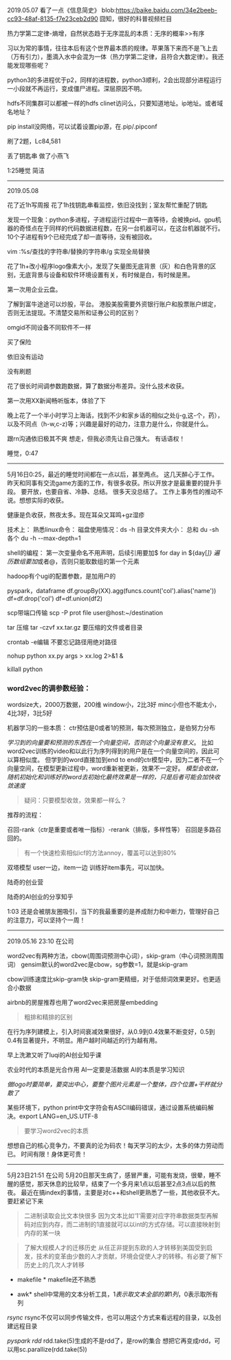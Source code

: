 2019.05.07
看了一点《信息简史》
blob:https://baike.baidu.com/34e2beeb-cc93-48af-8135-f7e23ceb2d90
囧知，很好的科普视频栏目

热力学第二定律-熵增，自然状态趋于无序混乱的本质：无序的概率>>有序

习以为常的事情，往往本后有这个世界最本质的规律。苹果落下来而不是飞上去（万有引力），墨滴入水中会混为一体（热力学第二定律，且符合大数定律）。我还能发现哪些呢？

python3的多进程优于p2，同样的进程数，python3顺利，2会出现部分进程运行一小段就不再运行，变成僵尸进程。深层原因不明。

hdfs不同集群可以都被一样的hdfs clinet访问么，只要知道地址。ip地址。或者域名地址？

pip install没网络，可以试着设置pip源，在.pip/.pipconf

刷了2题，Lc84,581

丢了钥匙串
做了小燕飞


1:25睡觉 简洁

--------
2019.05.08

花了近1h写周报
花了1h找钥匙串看监控，依旧没找到；室友帮忙重配了钥匙

发现一个现象：python多进程，子进程运行过程中一直等待，会被换pid。gpu机器的奇怪点在于同样的代码数据进程数，在另一台机器可以，在这台机器就不行。10个子进程有9个已经完成了却一直等待，没有被回收。

vim :%s/查找的字符串/替换的字符串/g 实现全局替换

花了1h+改小程序logo像素大小，发现了矢量图无底背景（灰）和白色背景的区别，无底背景与设备和软件环境设置有关，有时候是白，有时候是黑。

第一次用企业云盘。

了解到富牛途途可以炒股，平台。
港股美股需要外资银行账户和股票账户绑定，否则无法提现。不清楚交易所和证券公司的区别？

omgid不同设备不同软件不一样

买了保险

依旧没有运动

没有刷题

花了很长时间调参数跑数据，算了数据分布差异。没什么技术收获。

第一次用XX新闻畅听版本，体验了下

晚上花了一个半小时学习上海话，找到不少和家乡话的相似之处(j-g,这-个，药），以及不同点（h-w,c-z)等；兴趣是最好的动力，注意力是什么，你就是什么。

跟rn沟通依旧极其不爽
想走，但我必须先让自己强大。
有话语权！

睡觉，0:47

------------
5月16日0:25，最近的睡觉时间都在一点以后，甚至两点。
这几天醉心于工作。
昨天和同事有交流game方面的工作，有很多收获。所以开放才是最重要的提升手段。
要开放，也要自省、冷静、总结。
很多天没总结了。
工作上事务性的推动不说。想想实际的收获。

健康是负收获，熬夜太多。现在耳朵又耳鸣+gz湿疹

技术上：
熟悉linux命令：
磁盘使用情况：ds -h
目录文件夹大小： 
总和 du -sh
各个 du -h --max-depth=1

shell的编程：
第一次变量命名不用声明，后续引用要加$
for day in ${day[*]}
遍历数组要加*或者@，否则只能取数组的第一个元素

hadoop有个ugi的配置参数，是加用户的

pyspark，dataframe
df.groupBy(XX).agg(funcs.count('col').alias('name'))
df=df.drop('col')
df=df.union(df2)

scp带端口传输
scp -P prot file user@host:~/destination

tar
压缩 tar -czvf xx.tar.gz 要压缩的文件或者目录

crontab -e编辑
不要忘记路径用绝对路径

nohup python xx.py args > xx.log 2>&1 &

killall python 

### word2vec的调参数经验：
wordsize大，2000万数据，200维
window小，2比3好
minc小但也不能太小，4比3好，3比5好

机器学习的一些本质：
ctr预估是0或者1的预测，每次预测独立，是伯努力分布

*学习到的向量要和预测的东西在一个向量空间，否则这个向量没有意义*。
比如word2vec训练的video和以此行为序列得到的用户是在一个向量空间的，因此可以算相似度。
但学到的word直接加到end to end的ctr模型中，因为二者不在一个向量空间，在模型更新过程中，word重新被更新，效果不一定好。
*模型会收敛，随机初始化和训练好的word去初始化最终效果是一样的，只是后者可能会加快收敛速度*

> 疑问：只要模型收敛，效果都一样么？


推荐的流程：

召回-rank（ctr是重要或者唯一指标）-rerank（排版，多样性等）
召回是多路召回的。

> 有一个快速检索相似icf的方法annoy，覆盖可以达到80%

双塔模型
user一边，item一边
训练好item事先，可以加快。


陆奇的创业营

陆奇的AI创业的分享知乎


1:03 还是会被朋友圈吸引，当下的我最重要的是养成耐力和中断力，管理好自己的注意力，可以坚持个一周！

---------
2019.05.16 23:10 在公司

word2vec有两种方法，cbow(周围词预测中心词），skip-gram（中心词预测周围词）
gensim默认的word2vec是cbow，sg参数=1，就是skip-gram

cbow训练速度比skip-gram快
skip-gram更精细，对于低频词效果更好。也更适合小数据

airbnb的房屋推荐也用了word2vec来把房屋embedding

> 粗排和精排的区别

在行为序列建模上，引入时间衰减效果很好，从0.9到0.4效果不断变好，0.5到0.4有显著提升，不明显。用户越时间越近的行为越有用。

早上洗漱又听了luqi的AI创业知乎课

农业时代的本质是光合作用
AI一定要是活数据
AI的本质是学习知识


*做logo时要简单，要突出中心，要整个图片元素是一个整体，四个位置+干杯就分散了*

某些环境下，python print中文字符会有ASCII编码错误，通过设置系统编码解决。export LANG=en_US.UTF-8

> 要学习word2vec的本质

想想自己的核心竞争力，不要真的沦为码农！每天学习的太少，太多的体力劳动而已。
时间有限！身体更可贵！

------------------------------------
5月23日21:51 在公司
5月20日那天生病了，感冒严重，可能有发烧，很晕，睡不醒的感觉，那天休息的比较早，结束了一个多月来1点以后甚至2点3点以后的熬夜。
最近在搞index的事情，主要是对c++和shell更熟悉了一些，其他收获不大。
要赶紧记下来

> 二进制读取会比文本快很多
因为文本比如‘1’需要对应字符串数据类型再解码对应到内存，而二进制的1直接就可以以int的方式存储。可以直接映射到内存的某一块

> 了解大规模人才的迁移历史
从任正非提到东欧的人才转移到美国受到启发，技术的变革由少数的人才贡献，环境会促使人才的转移。有必要了解下历史上的几次人才转移

* makefile *
makefile还不熟悉

* awk*
shell中常用的文本分析工具，$1表示取文本全部的第1列，$0表示取所有列

*rsync*
rsync不仅可以同步传输文件，也可以用这个方式来看远程的目录，以及创建远程目录

*pyspark rdd*
rdd.take(5)生成的不是rdd了，是row的集合
想把它再变成rdd，可以用sc.parallize(rdd.take(5))




